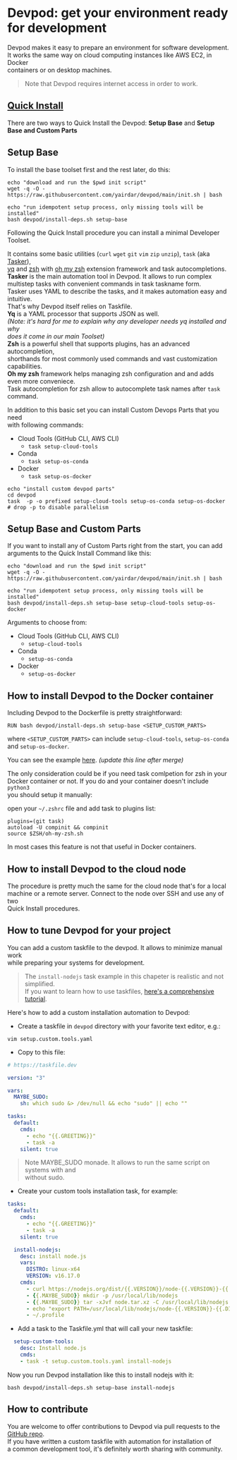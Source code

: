 # Devpod: get your environment ready for development

Devpod makes it easy to prepare an environment for software development.  
It works the same way on cloud computing instances like AWS EC2, in Docker  
containers or on desktop machines.

> Note that Devpod requires internet access in order to work.

## [Quick Install](https://github.com/yairdar/devpod/blob/main/README.md#quick-install)

There are two ways to Quick Install the Devpod: **Setup Base** and **Setup Base
 and Custom Parts**

## Setup Base

To install the base toolset first and the rest later, do this:

```
echo "download and run the $pwd init script"
wget -q -O - https://raw.githubusercontent.com/yairdar/devpod/main/init.sh | bash

echo "run idempotent setup process, only missing tools will be installed"
bash devpod/install-deps.sh setup-base
```

Following the Quick Install procedure you can install a minimal Developer Toolset.

It contains some basic utilities (`curl` `wget` `git` `vim`  `zip` `unzip`), `task` 
(aka [Tasker](https://taskfile.dev)),  
[yq](https://mikefarah.gitbook.io/yq) and [zsh](https://zsh.sourceforge.io/)
with [oh my zsh](https://ohmyz.sh) extension framework 
and task autocompletions.  
**Tasker** is the main automation tool in Devpod. It allows to run complex  
multistep tasks with convenient commands in task taskname form.  
Tasker uses YAML to describe the tasks, and it makes automation easy and intuitive.  
That's why Devpod itself relies on Taskfile.  
**Yq** is a YAML processor that supports JSON as well.  
_(Note: it's hard for me to explain why any developer needs yq installed and why_  
_does it come in our main Toolset)_  
**Zsh** is a powerful shell that supports plugins, has an advanced autocompletion,  
shorthands for most commonly used commands and vast customization capabilities.  
**Oh my zsh** framework helps managing zsh configuration and and adds even more conveniece.  
Task autocompletion for zsh allow to autocomplete task names after `task` command.

In addition to this basic set you can install Custom Devops Parts that you need  
with following commands:

- Cloud Tools (GitHub CLI, AWS CLI)
  - `task setup-cloud-tools`
- Conda
  - `task setup-os-conda`
- Docker
  - `task setup-os-docker`

```
echo "install custom devpod parts"
cd devpod
task  -p -o prefixed setup-cloud-tools setup-os-conda setup-os-docker  
# drop -p to disable parallelism
```

## Setup Base and Custom Parts

If you want to install any of Custom Parts right from the start, you can add  
arguments to the Quick Install Command like this:

```
echo "download and run the $pwd init script"
wget -q -O - https://raw.githubusercontent.com/yairdar/devpod/main/init.sh | bash

echo "run idempotent setup process, only missing tools will be installed"
bash devpod/install-deps.sh setup-base setup-cloud-tools setup-os-docker
```

Arguments to choose from:

- Cloud Tools (GitHub CLI, AWS CLI)
  - `setup-cloud-tools`
- Conda
  - `setup-os-conda`
- Docker
  - `setup-os-docker`

## How to install Devpod to the Docker container

Including Devpod to the Dockerfile is pretty straightforward:

```
RUN bash devpod/install-deps.sh setup-base <SETUP_CUSTOM_PARTS>
```

where `<SETUP_CUSTOM_PARTS>` can include `setup-cloud-tools`, `setup-os-conda`  
and `setup-os-docker`.

You can see the example [here](../tests/test-before-push/Dockerfile_no_python).
_(update this line after merge)_

The only consideration could be if you need task comlpetion for zsh in your  
Docker container or not. If you do and your container doesn't include `python3`  
you should setup it manually:

open your `~/.zshrc` file and add task to plugins list:

```
plugins=(git task)
autoload -U compinit && compinit
source $ZSH/oh-my-zsh.sh
```

In most cases this feature is not that useful in Docker containers.

## How to install Devpod to the cloud node

The procedure is pretty much the same for the cloud node that's for a local  
machine or a remote server. Connect to the node over SSH and use any of two  
Quick Install procedures.

## How to tune Devpod for your project

You can add a custom taskfile to the devpod. It allows to minimize manual work  
while preparing your systems for development.

> The `install-nodejs` task example in this chapeter is realistic and not simplified.  
> If you want to learn how to use taskfiles,
> [here's a comprehensive tutorial](https://github.com/djfedos/flask-based-todo-app/blob/main/tasker_tutorail/c01_getting_started/README.md).

Here's how to add a custom installation automation to Devpod:

- Create a taskfile in `devpod` directory with your favorite text editor, e.g.:

```
vim setup.custom.tools.yaml
```

- Copy to this file:

```yaml
# https://taskfile.dev

version: "3"

vars:
  MAYBE_SUDO: 
    sh: which sudo &> /dev/null && echo "sudo" || echo ""

tasks:
  default:
    cmds:
      - echo "{{.GREETING}}"
      - task -a
    silent: true

```
> Note MAYBE_SUDO monade. It allows to run the same script on systems with and  
> without sudo.

- Create your custom tools installation task, for example: 

```yaml
tasks:
  default:
    cmds:
      - echo "{{.GREETING}}"
      - task -a
    silent: true

  install-nodejs:
    desc: install node.js
    vars:
      DISTRO: linux-x64
      VERSION: v16.17.0
    cmds:
      - curl https://nodejs.org/dist/{{.VERSION}}/node-{{.VERSION}}-{{.DISTRO}}.tar.xz -o node.tar.xz
      - {{.MAYBE_SUDO}} mkdir -p /usr/local/lib/nodejs
      - {{.MAYBE_SUDO}} tar -xJvf node.tar.xz -C /usr/local/lib/nodejs
      - echo "export PATH=/usr/local/lib/nodejs/node-{{.VERSION}}-{{.DISTRO}}/bin:\$PATH" > ~/.profile
      - ~/.profile
```

- Add a task to the Taskfile.yml that will call your new taskfile:

```yaml
  setup-custom-tools:
    desc: Install node.js
    cmds:
    - task -t setup.custom.tools.yaml install-nodejs
```

Now you run Devpod installation like this to install nodejs with it:

```
bash devpod/install-deps.sh setup-base install-nodejs
```

## How to contribute

You are welcome to offer contributions to Devpod via pull requests to the  
[GitHub repo](https://github.com/yairdar/devpod).  
If you have written a custom taskfile with automation for installation of  
a common development tool, it's definitely worth sharing with community.  
